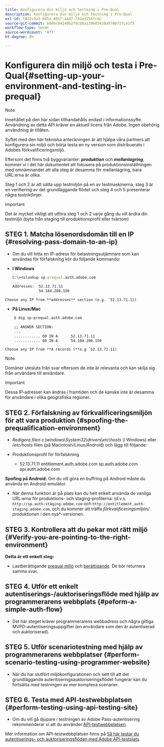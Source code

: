 ```yaml
---
title: Konfigurera din miljö och testning i Pre-Qual
description: Konfigurera din miljö och testning i Pre-Qual
exl-id: f822c0a1-045a-401f-a44f-742ed25bfcdc
source-git-commit: b0d6c94148b2f9cb8a139685420a970671fce1f5
workflow-type: tm+mt
source-wordcount: '477'
ht-degree: 0%

---
```


# Konfigurera din miljö och testa i Pre-Qual{#setting-up-your-environment-and-testing-in-prequal}

>[!NOTE]
>
>Innehållet på den här sidan tillhandahålls endast i informationssyfte. Användning av detta API kräver en aktuell licens från Adobe. Ingen obehörig användning är tillåten.

Syftet med den här tekniska anteckningen är att hjälpa våra partners att konfigurera sin miljö och börja testa en ny version som distribuerats i Adobes förkvalificeringsmiljö.

Eftersom det finns två byggvarianter: ***produktion*** och ***mellanlagring***, kommer vi i det här dokumentet att fokusera på produktionsinställningen med omnämnandet att alla steg är desamma för mellanlagring, bara URL:erna är olika.

Steg 1 och 2 är att sätta upp testmiljön på en av testmaskinerna, steg 3 är en verifiering av det grundläggande flödet och steg 4 och 5 presenterar några testriktlinjer.

>[!IMPORTANT]
>
> Det är mycket viktigt att utföra steg 1 och 2 varje gång du vill ändra din testmiljö (byta från staging till produktionsprofil eller tvärtom)


## STEG 1. Matcha lösenordsdomän till en IP {#resolving-pass-domain-to-an-ip}

* Om du vill hitta en IP-adress för belastningsutjämnare som kan användas för förfalskning kör du följande kommando:

* **I Windows**

  ```cmd
  C:\>nslookup sp-prequal.auth.adobe.com
  ...
  Addresses:  52.13.71.11
              54.184.208.150
  ```

```Choose any IP from **addresses** section (e.g. `52.13.71.11)```

* **På Linux/Mac**

```sh
    $ dig sp-prequal.auth.adobe.com
    
    ;; ANSWER SECTION:
    ...
    ............ 60 IN A      52.13.71.11
    ............ 60 IN A      54.184.208.150
```

```Choose any IP from **A records (**e.g `52.13.71.11)```

>[!NOTE]
>
>Domäner utesluts från svar eftersom de inte är relevanta och kan skilja sig från användare till användare.

>[!IMPORTANT]
>
> Dessa IP-adresser kan ändras i framtiden och de kanske inte är desamma för användare i olika geografiska regioner.


## STEG 2.  Förfalskning av förkvalificeringsmiljön för att vara produktion {#spoofing-the-prequalification-environment}

* *Redigera filen c:\\windows\\System32\\drivers\\etc\\hosts* (i Windows) eller */etc/hosts* filen (på Macintosh/Linux/Android) och lägg till följande:

* Produktionsprofil för förfalskning
   * 52.13.71.11 entitlement.auth.adobe.com sp.auth.adobe.com api.auth.adobe.com

**Spofing på Android:** Om du vill göra en buffring på Android måste du använda en Android-emulator.

* När denna funktion är på plats kan du helt enkelt använda de vanliga URL:erna för produktions- och staging-profilerna: (d.v.s. `http://sp.auth-staging.adobe.com` och `http://entitlement.auth-staging.adobe.com`, och du kommer att träffa *förkvalificeringsmiljön/ produktionen* i den nya*-versionen.


## STEG 3.  Kontrollera att du pekar mot rätt miljö {#Verify-you-are-pointing-to-the-right-environment}

**Detta är ett enkelt steg:**

* Lastberättigande [prequal miljö](https://entitlement-prequal.auth.adobe.com/environment.html) och [berättigande](https://entitlement.auth.adobe.com/environment.html). De bör returnera samma svar.


## STEG 4.  Utför ett enkelt autentiserings-/auktoriseringsflöde med hjälp av programmerarens webbplats {#peform-a-simple-auth-flow}

* Det här steget kräver programmerarens webbadress och några giltiga MVPD-autentiseringsuppgifter (en användare som den är autentiserad och auktoriserad).

## STEG 5.  Utför scenariotestning med hjälp av programmerarens webbplatser {#perform-scenario-testing-using-programmer-website}

* När du har slutfört miljökonfigurationen och sett till att det grundläggande autentiseringsauktoriseringsflödet fungerar kan du fortsätta med testningen av mer komplexa scenarier.


## STEG 6.  Testa med API-testwebbplatsen {#perform-testing-using-api-testing-site}

* Om du vill gå djupare i testningen av Adobe Pass-autentisering rekommenderar vi att du använder [API-testwebbplatsen](http://entitlement-prequal.auth.adobe.com/apitest/api.html).

Mer information om API-testwebbplatsen finns på [Så här testar du autentiserings- och auktoriseringsflöden med Adobe API-testplats](/help/authentication/integration-guide-programmers/legacy/notes-technical/test-authn-authz-flows-using-adobes-api-test-site.md).
